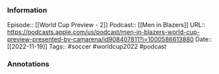 ### Information

Episode:: [[World Cup Preview - 2]]
Podcast:: [[Men in Blazers]]
URL:: https://podcasts.apple.com/us/podcast/men-in-blazers-world-cup-preview-presented-by-camarena/id908407811?i=1000586613880
Date:: [[2022-11-19]]
Tags:: #soccer #worldcup2022 
#podcast


### Annotations

